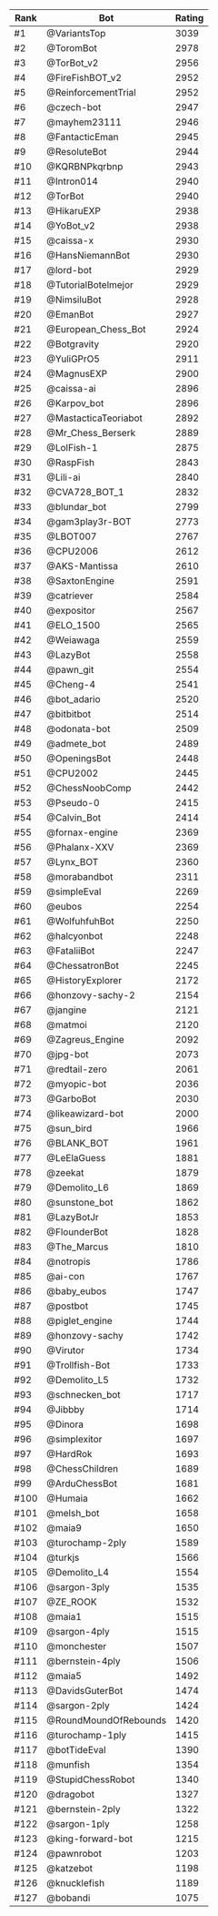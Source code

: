 Rank|Bot|Rating
---|---|---
#1|@VariantsTop|3039
#2|@ToromBot|2978
#3|@TorBot_v2|2956
#4|@FireFishBOT_v2|2952
#5|@ReinforcementTrial|2952
#6|@czech-bot|2947
#7|@mayhem23111|2946
#8|@FantacticEman|2945
#9|@ResoluteBot|2944
#10|@KQRBNPkqrbnp|2943
#11|@Intron014|2940
#12|@TorBot|2940
#13|@HikaruEXP|2938
#14|@YoBot_v2|2938
#15|@caissa-x|2930
#16|@HansNiemannBot|2930
#17|@lord-bot|2929
#18|@TutorialBotelmejor|2929
#19|@NimsiluBot|2928
#20|@EmanBot|2927
#21|@European_Chess_Bot|2924
#22|@Botgravity|2920
#23|@YuliGPrO5|2911
#24|@MagnusEXP|2900
#25|@caissa-ai|2896
#26|@Karpov_bot|2896
#27|@MastacticaTeoriabot|2892
#28|@Mr_Chess_Berserk|2889
#29|@LolFish-1|2875
#30|@RaspFish|2843
#31|@Lili-ai|2840
#32|@CVA728_BOT_1|2832
#33|@blundar_bot|2799
#34|@gam3play3r-BOT|2773
#35|@LBOT007|2767
#36|@CPU2006|2612
#37|@AKS-Mantissa|2610
#38|@SaxtonEngine|2591
#39|@catriever|2584
#40|@expositor|2567
#41|@ELO_1500|2565
#42|@Weiawaga|2559
#43|@LazyBot|2558
#44|@pawn_git|2554
#45|@Cheng-4|2541
#46|@bot_adario|2520
#47|@bitbitbot|2514
#48|@odonata-bot|2509
#49|@admete_bot|2489
#50|@OpeningsBot|2448
#51|@CPU2002|2445
#52|@ChessNoobComp|2442
#53|@Pseudo-0|2415
#54|@Calvin_Bot|2414
#55|@fornax-engine|2369
#56|@Phalanx-XXV|2369
#57|@Lynx_BOT|2360
#58|@morabandbot|2311
#59|@simpleEval|2269
#60|@eubos|2254
#61|@WolfuhfuhBot|2250
#62|@halcyonbot|2248
#63|@FataliiBot|2247
#64|@ChessatronBot|2245
#65|@HistoryExplorer|2172
#66|@honzovy-sachy-2|2154
#67|@jangine|2121
#68|@matmoi|2120
#69|@Zagreus_Engine|2092
#70|@jpg-bot|2073
#71|@redtail-zero|2061
#72|@myopic-bot|2036
#73|@GarboBot|2030
#74|@likeawizard-bot|2000
#75|@sun_bird|1966
#76|@BLANK_BOT|1961
#77|@LeElaGuess|1881
#78|@zeekat|1879
#79|@Demolito_L6|1869
#80|@sunstone_bot|1862
#81|@LazyBotJr|1853
#82|@FlounderBot|1828
#83|@The_Marcus|1810
#84|@notropis|1786
#85|@ai-con|1767
#86|@baby_eubos|1747
#87|@postbot|1745
#88|@piglet_engine|1744
#89|@honzovy-sachy|1742
#90|@Virutor|1734
#91|@Trollfish-Bot|1733
#92|@Demolito_L5|1732
#93|@schnecken_bot|1717
#94|@Jibbby|1714
#95|@Dinora|1698
#96|@simplexitor|1697
#97|@HardRok|1693
#98|@ChessChildren|1689
#99|@ArduChessBot|1681
#100|@Humaia|1662
#101|@melsh_bot|1658
#102|@maia9|1650
#103|@turochamp-2ply|1589
#104|@turkjs|1566
#105|@Demolito_L4|1554
#106|@sargon-3ply|1535
#107|@ZE_ROOK|1532
#108|@maia1|1515
#109|@sargon-4ply|1515
#110|@monchester|1507
#111|@bernstein-4ply|1506
#112|@maia5|1492
#113|@DavidsGuterBot|1474
#114|@sargon-2ply|1424
#115|@RoundMoundOfRebounds|1420
#116|@turochamp-1ply|1415
#117|@botTideEval|1390
#118|@munfish|1354
#119|@StupidChessRobot|1340
#120|@dragobot|1327
#121|@bernstein-2ply|1322
#122|@sargon-1ply|1258
#123|@king-forward-bot|1215
#124|@pawnrobot|1203
#125|@katzebot|1198
#126|@knucklefish|1189
#127|@bobandi|1075
